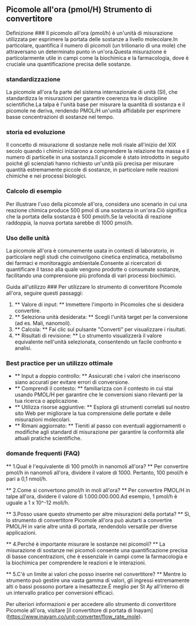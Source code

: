 ## Picomole all'ora (pmol/H) Strumento di convertitore

Definizione ###
Il picomolo all'ora (pmol/h) è un'unità di misurazione utilizzata per esprimere la portata delle sostanze a livello molecolare.In particolare, quantifica il numero di picomoli (un trilionario di una mole) che attraversano un determinato punto in un'ora.Questa misurazione è particolarmente utile in campi come la biochimica e la farmacologia, dove è cruciale una quantificazione precisa delle sostanze.

### standardizzazione
La picomole all'ora fa parte del sistema internazionale di unità (SI), che standardizza le misurazioni per garantire coerenza tra le discipline scientifiche.La talpa è l'unità base per misurare la quantità di sostanza e il picomole ne deriva, rendendo PMOL/H un'unità affidabile per esprimere basse concentrazioni di sostanze nel tempo.

### storia ed evoluzione
Il concetto di misurazione di sostanze nelle moli risale all'inizio del XIX secolo quando i chimici iniziarono a comprendere la relazione tra massa e il numero di particelle in una sostanza.Il picomole è stato introdotto in seguito poiché gli scienziati hanno richiesto un'unità più precisa per misurare quantità estremamente piccole di sostanze, in particolare nelle reazioni chimiche e nei processi biologici.

### Calcolo di esempio
Per illustrare l'uso della picomole all'ora, considera uno scenario in cui una reazione chimica produce 500 pmol di una sostanza in un'ora.Ciò significa che la portata della sostanza è 500 pmol/h.Se la velocità di reazione raddoppia, la nuova portata sarebbe di 1000 pmol/h.

### Uso delle unità
La picomole all'ora è comunemente usata in contesti di laboratorio, in particolare negli studi che coinvolgono cinetica enzimatica, metabolismo dei farmaci e monitoraggio ambientale.Consente ai ricercatori di quantificare il tasso alla quale vengono prodotte o consumate sostanze, facilitando una comprensione più profonda di vari processi biochimici.

Guida all'utilizzo ###
Per utilizzare lo strumento di convertitore Picomole all'ora, seguire questi passaggi:
1. ** Valore di input: ** Immettere l'importo in Picomoles che si desidera convertire.
2. ** Seleziona unità desiderata: ** Scegli l'unità target per la conversione (ad es. Mali, nanomoli).
3. ** Calcola: ** Fai clic sul pulsante "Converti" per visualizzare i risultati.
4. ** Risultati di revisione: ** Lo strumento visualizzerà il valore equivalente nell'unità selezionata, consentendo un facile confronto e analisi.

### Best practice per un utilizzo ottimale
- ** Input a doppio controllo: ** Assicurati che i valori che inseriscono siano accurati per evitare errori di conversione.
- ** Comprendi il contesto: ** familiarizza con il contesto in cui stai usando PMOL/H per garantire che le conversioni siano rilevanti per la tua ricerca o applicazione.
- ** Utilizza risorse aggiuntive: ** Esplora gli strumenti correlati sul nostro sito Web per migliorare la tua comprensione delle portate e delle misurazioni molecolari.
- ** Rimani aggiornato: ** Tieniti al passo con eventuali aggiornamenti o modifiche agli standard di misurazione per garantire la conformità alle attuali pratiche scientifiche.

### domande frequenti (FAQ)

** 1.Qual è l'equivalente di 100 pmol/h in nanomoli all'ora? **
Per convertire pmol/h in nanomoli all'ora, dividere il valore di 1000. Pertanto, 100 pmol/h è pari a 0,1 nmol/h.

** 2.Come si convertono pmol/h in moli all'ora? **
Per convertire PMOL/H in talpe all'ora, dividere il valore di 1.000.000.000.Ad esempio, 1 pmol/h è uguale a 1 x 10^-12 moli/h.

** 3.Posso usare questo strumento per altre misurazioni della portata? **
Sì, lo strumento di convertitore Picomole all'ora può aiutarti a convertire PMOL/H in varie altre unità di portata, rendendolo versatile per diverse applicazioni.

** 4.Perché è importante misurare le sostanze nei picomoli? **
La misurazione di sostanze nei picomoli consente una quantificazione precisa di basse concentrazioni, che è essenziale in campi come la farmacologia e la biochimica per comprendere le reazioni e le interazioni.

** 5.C'è un limite ai valori che posso inserire nel convertitore? **
Mentre lo strumento può gestire una vasta gamma di valori, gli ingressi estremamente alti o bassi possono portare a inesattezze.È meglio per St Ay all'interno di un intervallo pratico per conversioni efficaci.

Per ulteriori informazioni e per accedere allo strumento di convertitore Picomole all'ora, visitare [il convertitore di portata di Inayam] (https://www.inayam.co/unit-converter/flow_rate_mole).